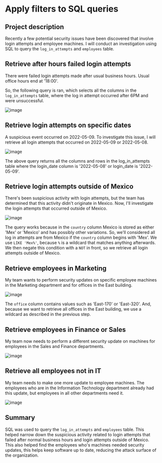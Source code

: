 # Apply filters to SQL queries

## Project description

Recently a few potential security issues have been discovered that involve login attempts and employee machines. 
I will conduct an investigation using SQL to query the `log_in_attempts` and `employees` table.  

## Retrieve after hours failed login attempts

There were failed login attempts made after usual business hours. Usual office hours end at '18:00'. 

So, the following query is ran, which selects all the columns in the `log_in_attempts` table, where the log in attempt occurred after 6PM and were unsuccessful. 

![image](https://github.com/user-attachments/assets/9f501b17-8fd6-45bf-8b94-aa18426e0556)

## Retrieve login attempts on specific dates

A suspicious event occurred on 2022-05-09. To investigate this issue, I will retrieve all login attempts that occurred on 2022-05-09 or 2022-05-08. 

![image](https://github.com/user-attachments/assets/d46d6328-2f53-4773-9ee3-0ac82d7cd12f)

The above query returns all the columns and rows in the log_in_attempts table where the login_date column is '2022-05-08' or login_date is '2022-05-09'. 

## Retrieve login attempts outside of Mexico

There's been suspicious activity with login attempts, but the team has determined that this activity didn't originate in Mexico. 
Now, I'll investigate the login attempts that occurred outside of Mexico.

![image](https://github.com/user-attachments/assets/86d38769-608c-487a-94ba-20b413630675)

The query works because in the `country` column Mexico is stored as either 'Mex' or 'Mexico' and has possibly other variations. 
So, we'll considered all log in attempts are from Mexico if the `country` column begins with 'Mex'. We use `LIKE 'Mex%'`, because `%` is a wildcard that matches anything afterwards. 
We then negate this condition with a `NOT` in front, so we retrieve all login attempts outside of Mexico. 

## Retrieve employees in Marketing

My team wants to perform security updates on specific employee machines in the Marketing department and for offices in the East building.

![image](https://github.com/user-attachments/assets/43be8e89-ec4e-4252-bf4a-dab5eacba41d)

The `office` column contains values such as 'East-170' or 'East-320'.
And, because we want to retrieve all offices in the East building, we use a wildcard as described in the previous step. 

## Retrieve employees in Finance or Sales

My team now needs to perform a different security update on machines for employees in the Sales and Finance departments. 

![image](https://github.com/user-attachments/assets/f9711b30-704c-47ae-b81e-ef299cb1cd18)

## Retrieve all employees not in IT

My team needs to make one more update to employee machines. 
The employees who are in the Information Technology department already had this update, but employees in all other departments need it. 

![image](https://github.com/user-attachments/assets/8e7a1bf3-6e57-4707-b2c4-4d42c8b2cb35)

## Summary

SQL was used to query the `log_in_attempts` and `employees` table. 
This helped narrow down the suspicious activity related to login attempts that failed after normal business hours and login attempts outside of Mexico. 
This also helped find the employees who's machines needed security updates, this helps keep software up to date, reducing the attack surface of the organization. 
